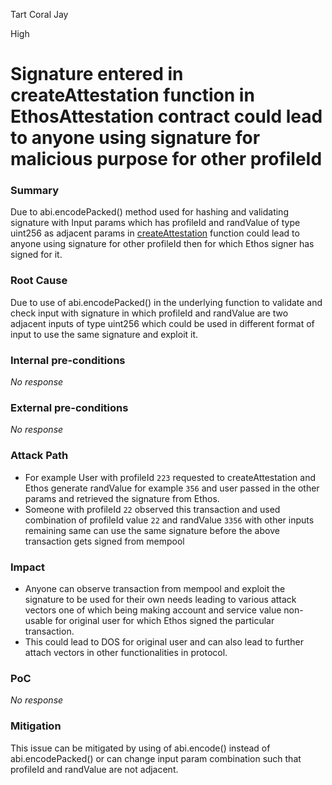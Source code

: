 Tart Coral Jay

High

# Signature entered in createAttestation function in EthosAttestation contract could lead to anyone using signature for malicious purpose for other profileId

### Summary

Due to abi.encodePacked() method used for hashing and validating signature with Input params which has profileId and randValue of type uint256 as adjacent params in [createAttestation](https://github.com/sherlock-audit/2024-10-ethos-network/blob/main/ethos/packages/contracts/contracts/EthosAttestation.sol#L184) function could lead to anyone using signature for other profileId then for which Ethos signer has signed for it.

### Root Cause

Due to use of abi.encodePacked() in the underlying function to validate and check input with signature in which profileId and randValue are two adjacent inputs of type uint256 which could be used in different format of input to use the same signature and exploit it.

### Internal pre-conditions

_No response_

### External pre-conditions

_No response_

### Attack Path

- For example User with profileId `223` requested to createAttestation and Ethos generate randValue for example `356` and user passed in the other params and retrieved the signature from Ethos.
- Someone with profileId `22` observed this transaction and used combination of profileId value `22` and randValue `3356` with other inputs remaining same can use the same signature before the above transaction gets signed from mempool

### Impact

- Anyone can observe transaction from mempool and exploit the signature to be used for their own needs leading to various attack vectors one of which being making account and service value non-usable for original user for which Ethos signed the particular transaction.
- This could lead to DOS for original user and can also lead to further attach vectors in other functionalities in protocol.

### PoC

_No response_

### Mitigation

This issue can be mitigated by using of abi.encode() instead of abi.encodePacked() or can change input param combination such that profileId and randValue are not adjacent.